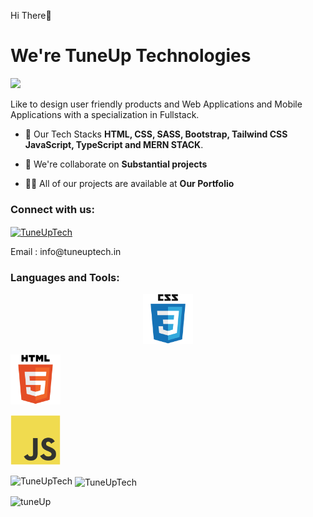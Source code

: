 <p>Hi There👋</p>
<h1>We're TuneUp Technologies</h1>
<img w="100%"
src="https://camo.githubusercontent.com/cae12fddd9d6982901d82580bdf321d81fb299141098ca1c2d4891870827bf17/68747470733a2f2f6d69726f2e6d656469756d2e636f6d2f6d61782f313336302f302a37513379765349765f7430696f4a2d5a2e676966">

<p align="left" font >Like to design user friendly products and Web Applications and Mobile Applications with a specialization in Fullstack.</p>

- 🌱 Our Tech Stacks **HTML, CSS, SASS, Bootstrap, Tailwind CSS JavaScript, TypeScript and MERN STACK**.

- 👯 We're collaborate on **Substantial projects**

- 👨‍💻 All of our projects are available at **Our Portfolio**

<h3 align="left">Connect with us:</h3>
<p align="left">
<a href="https://www.linkedin.com/in/tuneup-tech-368179308/" target="blank"><img align="center" src="https://raw.githubusercontent.com/rahuldkjain/github-profile-readme-generator/master/src/images/icons/Social/linked-in-alt.svg" alt="TuneUpTech" height="30" width="40" /></a>
</p>
<p>Email : info@tuneuptech.in</a>

<h3 align="left">Languages and Tools:</h3>
<p align="center" padding="15">
 <a href="https://www.w3schools.com/css/" target="_blank" rel="noreferrer"> <img src="https://raw.githubusercontent.com/devicons/devicon/master/icons/css3/css3-original-wordmark.svg" alt="css3" width="80" height="80"/> </a>

<a href="https://www.w3.org/html/" target="_blank" rel="noreferrer"> <img src="https://raw.githubusercontent.com/devicons/devicon/master/icons/html5/html5-original-wordmark.svg" alt="html5" width="80" height="80"/> </a>

<a href="https://developer.mozilla.org/en-US/docs/Web/JavaScript" target="_blank" rel="noreferrer"> <img src="https://raw.githubusercontent.com/devicons/devicon/master/icons/javascript/javascript-original.svg" alt="javascript" width="80" height="80"/> </a>

  </p>

<p><img align="left" src="https://github-readme-stats.vercel.app/api/top-langs?username=TuneUpTech&show_icons=true&locale=en&layout=compact" alt="TuneUpTech" /></p>

<p>&nbsp;<img align="center" src="https://github-readme-stats.vercel.app/api?username=TuneUpTech&show_icons=true&locale=en" alt="TuneUpTech" /></p>

<img src="https://github-profile-trophy.vercel.app/?username=TuneUpTech" alt="tuneUp" height="150" width="600"/>

